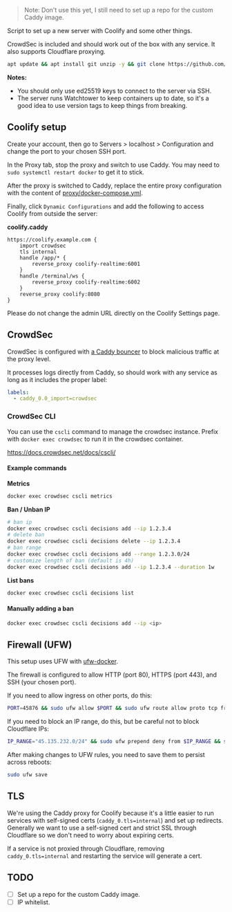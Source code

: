 > Note: Don't use this yet, I still need to set up a repo for the custom Caddy image.

Script to set up a new server with Coolify and some other things.

CrowdSec is included and should work out of the box with any service. It also supports Cloudflare proxying.

```bash
apt update && apt install git unzip -y && git clone https://github.com/BOOST-Creative/coolify-setup.git --depth 1 /tmp/cs && /tmp/cs/setup.sh
```

**Notes:**

- You should only use ed25519 keys to connect to the server via SSH.
- The server runs Watchtower to keep containers up to date, so it's a good idea to use version tags to keep things from breaking.

## Coolify setup

Create your account, then go to Servers > localhost > Configuration and change the port to your chosen SSH port.

In the Proxy tab, stop the proxy and switch to use Caddy. You may need to `sudo systemctl restart docker` to get it to stick.

After the proxy is switched to Caddy, replace the entire proxy configuration with the content of [proxy/docker-compose.yml](proxy/docker-compose.yml).

Finally, click `Dynamic Configurations` and add the following to access Coolify from outside the server:

**coolify.caddy**

```
https://coolify.example.com {
    import crowdsec
    tls internal
    handle /app/* {
        reverse_proxy coolify-realtime:6001
    }
    handle /terminal/ws {
        reverse_proxy coolify-realtime:6002
    }
    reverse_proxy coolify:8080
}
```

Please do not change the admin URL directly on the Coolify Settings page.

## CrowdSec

CrowdSec is configured with [a Caddy bouncer](https://github.com/hslatman/caddy-crowdsec-bouncer) to block malicious traffic at the proxy level.

It processes logs directly from Caddy, so should work with any service as long as it includes the proper label:

```yaml
labels:
  - caddy_0.0_import=crowdsec
```

### CrowdSec CLI

You can use the `cscli` command to manage the crowdsec instance. Prefix with `docker exec crowdsec` to run it in the crowdsec container.

https://docs.crowdsec.net/docs/cscli/

#### Example commands

**Metrics**

```bash
docker exec crowdsec cscli metrics
```

**Ban / Unban IP**

```bash
# ban ip
docker exec crowdsec cscli decisions add --ip 1.2.3.4
# delete ban
docker exec crowdsec cscli decisions delete --ip 1.2.3.4
# ban range
docker exec crowdsec cscli decisions add --range 1.2.3.0/24
# customize length of ban (default is 4h)
docker exec crowdsec cscli decisions add --ip 1.2.3.4 --duration 1w
```

**List bans**

```bash
docker exec crowdsec cscli decisions list
```

#### Manually adding a ban

```bash
docker exec crowdsec cscli decisions add --ip <ip>
```

## Firewall (UFW)

This setup uses UFW with [ufw-docker](https://github.com/chaifeng/ufw-docker).

The firewall is configured to allow HTTP (port 80), HTTPS (port 443), and SSH (your chosen port).

If you need to allow ingress on other ports, do this:

```bash
PORT=45876 && sudo ufw allow $PORT && sudo ufw route allow proto tcp from any to any port $PORT
```

If you need to block an IP range, do this, but be careful not to block Cloudflare IPs:

```bash
IP_RANGE="45.135.232.0/24" && sudo ufw prepend deny from $IP_RANGE && sudo ufw route prepend deny from $IP_RANGE
```

After making changes to UFW rules, you need to save them to persist across reboots:

```bash
sudo ufw save
```

## TLS

We're using the Caddy proxy for Coolify because it's a little easier to run services with self-signed certs (`caddy_0.tls=internal`) and set up redirects. Generally we want to use a self-signed cert and strict SSL through Cloudflare so we don't need to worry about expiring certs.

If a service is not proxied through Cloudflare, removing `caddy_0.tls=internal` and restarting the service will generate a cert.

## TODO

- [ ] Set up a repo for the custom Caddy image.
- [ ] IP whitelist.

